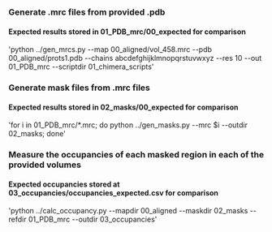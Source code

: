 ### Generate .mrc files from provided .pdb
#### Expected results stored in 01_PDB_mrc/00_expected for comparison
'python ../gen_mrcs.py --map 00_aligned/vol_458.mrc --pdb 00_aligned/prots1.pdb --chains abcdefghijklmnopqrstuvwxyz --res 10 --out 01_PDB_mrc --scriptdir 01_chimera_scripts'

### Generate mask files from .mrc files
#### Expected results stored in 02_masks/00_expected for comparison
'for i in 01_PDB_mrc/*.mrc; do python ../gen_masks.py --mrc $i --outdir 02_masks; done'

### Measure the occupancies of each masked region in each of the provided volumes
#### Expected occupancies stored at 03_occupancies/occupancies_expected.csv for comparison
'python ../calc_occupancy.py --mapdir 00_aligned --maskdir 02_masks --refdir 01_PDB_mrc --outdir 03_occupancies' 
